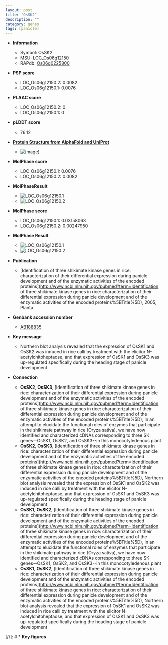 ```yaml
---
layout: post
title: "OsSK2"
description: ""
category: genes
tags: [panicle]
---
```


* **Information**  
    + Symbol: OsSK2  
    + MSU: [LOC_Os06g12150](http://rice.plantbiology.msu.edu/cgi-bin/ORF_infopage.cgi?orf=LOC_Os06g12150)  
    + RAPdb: [Os06g0225800](http://rapdb.dna.affrc.go.jp/viewer/gbrowse_details/irgsp1?name=Os06g0225800)  

* **PSP score**  
    + LOC_Os06g12150.2: 0.0082 
    + LOC_Os06g12150.1: 0.0076 

* **PLAAC score**  
    + LOC_Os06g12150.2: 0 
    + LOC_Os06g12150.1: 0 

* **pLDDT score**
    + 76.12

* **[Protein Structure from AlphaFold and UniProt](https://www.uniprot.org/uniprotkb/Q5NTH3/entry#structure)**
    + ![image](https://ricepsp.github.io/images/Q5/AF-Q5NTH3-F1.png))

* **MolPhase score**
    + LOC_Os06g12150.1: 0.0076
    + LOC_Os06g12150.2: 0.0082

* **MolPhaseResult**
    + ![LOC_Os06g12150.1](https://ricepsp.github.io/pictures/LOC_Os06g/LOC_Os06g12150.1.png)
    + ![LOC_Os06g12150.2](https://ricepsp.github.io/pictures/LOC_Os06g/LOC_Os06g12150.2.png)

* **MolPhase score**
    + LOC_Os06g12150.1: 0.03158063
    + LOC_Os06g12150.2: 0.00247950

* **MolPhase Result**
    + ![LOC_Os06g12150.1](https://304243504.github.io/Pictures/LOC_Os06g/LOC_Os06g12150.1.png)
    + ![LOC_Os06g12150.2](https://304243504.github.io/Pictures/LOC_Os06g/LOC_Os06g12150.2.png)

* **Publication**  
    + [Identification of three shikimate kinase genes in rice: characterization of their differential expression during panicle development and of the enzymatic activities of the encoded proteins](http://www.ncbi.nlm.nih.gov/pubmed?term=Identification of three shikimate kinase genes in rice: characterization of their differential expression during panicle development and of the enzymatic activities of the encoded proteins%5BTitle%5D), 2005, Planta.

* **Genbank accession number**  
    + [AB188835](http://www.ncbi.nlm.nih.gov/nuccore/AB188835)

* **Key message**  
    + Northern blot analysis revealed that the expression of OsSK1 and OsSK2 was induced in rice calli by treatment with the elicitor N-acetylchitoheptaose, and that expression of OsSK1 and OsSK3 was up-regulated specifically during the heading stage of panicle development

* **Connection**  
    + __OsSK2__, __OsSK3__, [Identification of three shikimate kinase genes in rice: characterization of their differential expression during panicle development and of the enzymatic activities of the encoded proteins](http://www.ncbi.nlm.nih.gov/pubmed?term=Identification of three shikimate kinase genes in rice: characterization of their differential expression during panicle development and of the enzymatic activities of the encoded proteins%5BTitle%5D), In an attempt to elucidate the functional roles of enzymes that participate in the shikimate pathway in rice (Oryza sativa), we have now identified and characterized cDNAs corresponding to three SK genes--OsSK1, OsSK2, and OsSK3--in this monocotyledenous plant
    + __OsSK2__, __OsSK3__, [Identification of three shikimate kinase genes in rice: characterization of their differential expression during panicle development and of the enzymatic activities of the encoded proteins](http://www.ncbi.nlm.nih.gov/pubmed?term=Identification of three shikimate kinase genes in rice: characterization of their differential expression during panicle development and of the enzymatic activities of the encoded proteins%5BTitle%5D), Northern blot analysis revealed that the expression of OsSK1 and OsSK2 was induced in rice calli by treatment with the elicitor N-acetylchitoheptaose, and that expression of OsSK1 and OsSK3 was up-regulated specifically during the heading stage of panicle development
    + __OsSK1__, __OsSK2__, [Identification of three shikimate kinase genes in rice: characterization of their differential expression during panicle development and of the enzymatic activities of the encoded proteins](http://www.ncbi.nlm.nih.gov/pubmed?term=Identification of three shikimate kinase genes in rice: characterization of their differential expression during panicle development and of the enzymatic activities of the encoded proteins%5BTitle%5D), In an attempt to elucidate the functional roles of enzymes that participate in the shikimate pathway in rice (Oryza sativa), we have now identified and characterized cDNAs corresponding to three SK genes--OsSK1, OsSK2, and OsSK3--in this monocotyledenous plant
    + __OsSK1__, __OsSK2__, [Identification of three shikimate kinase genes in rice: characterization of their differential expression during panicle development and of the enzymatic activities of the encoded proteins](http://www.ncbi.nlm.nih.gov/pubmed?term=Identification of three shikimate kinase genes in rice: characterization of their differential expression during panicle development and of the enzymatic activities of the encoded proteins%5BTitle%5D), Northern blot analysis revealed that the expression of OsSK1 and OsSK2 was induced in rice calli by treatment with the elicitor N-acetylchitoheptaose, and that expression of OsSK1 and OsSK3 was up-regulated specifically during the heading stage of panicle development

[//]: # * **Key figures**  


